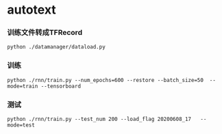 # autotext

### 训练文件转成TFRecord
```angular2
python ./datamanager/dataload.py
```

### 训练
```angular2
python ./rnn/train.py --num_epochs=600 --restore --batch_size=50  --mode=train --tensorboard
```

### 测试
```angular2
python ./rnn/train.py --test_num 200 --load_flag 20200608_17   --mode=test
```